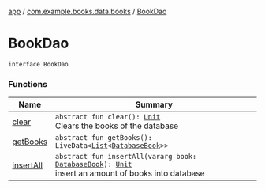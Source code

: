 [app](../../index.md) / [com.example.books.data.books](../index.md) / [BookDao](./index.md)

# BookDao

`interface BookDao`

### Functions

| Name | Summary |
|---|---|
| [clear](clear.md) | `abstract fun clear(): `[`Unit`](https://kotlinlang.org/api/latest/jvm/stdlib/kotlin/-unit/index.html)<br>Clears the books of the database |
| [getBooks](get-books.md) | `abstract fun getBooks(): LiveData<`[`List`](https://kotlinlang.org/api/latest/jvm/stdlib/kotlin.collections/-list/index.html)`<`[`DatabaseBook`](../-database-book/index.md)`>>` |
| [insertAll](insert-all.md) | `abstract fun insertAll(vararg book: `[`DatabaseBook`](../-database-book/index.md)`): `[`Unit`](https://kotlinlang.org/api/latest/jvm/stdlib/kotlin/-unit/index.html)<br>insert an amount of books into database |
